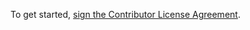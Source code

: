 To get started, <a href="https://www.clahub.com/agreements/Verigreen/verigreen">sign the Contributor License Agreement</a>.